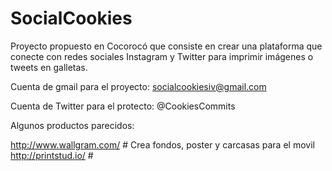 SocialCookies
=============

Proyecto propuesto en Cocorocó que consiste en crear una plataforma que conecte con redes sociales Instagram y Twitter para imprimir imágenes o tweets en galletas.

Cuenta de gmail para el proyecto: socialcookiesiv@gmail.com

Cuenta de Twitter para el protecto: @CookiesCommits


Algunos productos parecidos:

http://www.wallgram.com/  # Crea fondos, poster y carcasas para el movil
http://printstud.io/      # 

